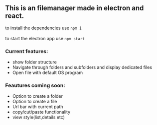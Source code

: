 ## This is an filemanager made in electron and react.

to install the dependencies use
``npm i ``
<br>
<br>
to start the electron app use `npm start`

### Current features:
- show folder structure
- Navigate through folders and subfolders and display dedicated files
- Open file with default OS program

### Feautures coming soon:
- Option to create a folder
- Option to create a file
- Url bar with current path
- copy/cut/paste functionality
- view style(list,details etc)
